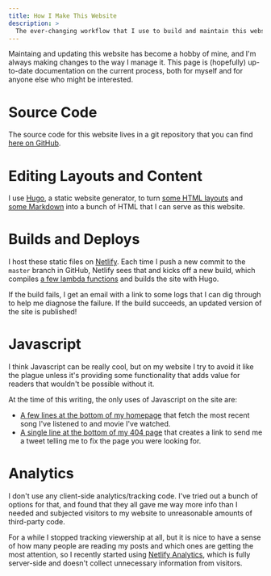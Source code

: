 ```yaml
---
title: How I Make This Website
description: >
  The ever-changing workflow that I use to build and maintain this website.
---
```


Maintaing and updating this website has become a hobby of mine, and I'm always
making changes to the way I manage it.
This page is (hopefully) up-to-date documentation on the current process,
both for myself and for anyone else who might be interested.

# Source Code

The source code for this website lives in a git repository that you can find
[here on GitHub](https://github.com/jamesbvaughan/jamesbvaughan.com).

# Editing Layouts and Content

I use [Hugo](https://gohugo.io), a static website generator, to turn
[some HTML layouts](https://github.com/jamesbvaughan/jamesbvaughan.com/tree/master/layouts)
and [some Markdown](https://github.com/jamesbvaughan/jamesbvaughan.com/tree/master/content)
into a bunch of HTML that I can serve as this website.

# Builds and Deploys

I host these static files on [Netlify](https://www.netlify.com/).
Each time I push a new commit to the `master` branch in GitHub, Netlify sees
that and kicks off a new build, which compiles
[a few lambda functions](https://github.com/jamesbvaughan/jamesbvaughan.com/tree/master/functions/src)
and builds the site with Hugo.

If the build fails, I get an email with a link to some logs that I can dig
through to help me diagnose the failure. If the build succeeds, an updated
version of the site is published!

# Javascript

I think Javascript can be really cool, but on my website I try to avoid it like
the plague unless it's providing some functionality that adds value for readers
that wouldn't be possible without it.

At the time of this writing, the only uses of Javascript on the site are:

- [A few lines at the bottom of my homepage](https://raw.githubusercontent.com/jamesbvaughan/jamesbvaughan.com/master/content/_index.md)
  that fetch the most recent song I've listened to and movie I've watched.
- [A single line at the bottom of my 404 page](https://github.com/jamesbvaughan/jamesbvaughan.com/blob/master/layouts/404.html#L19)
  that creates a link to send me a tweet telling me to fix the page you were
  looking for.

# Analytics

I don't use any client-side analytics/tracking code.
I've tried out a bunch of options for that, and found that they all gave me way
more info than I needed and subjected visitors to my website to unreasonable
amounts of third-party code.

For a while I stopped tracking viewership at all, but it is nice to have a
sense of how many people are reading my posts and which ones are getting the
most attention, so I recently started using
[Netlify Analytics](https://www.netlify.com/products/analytics/),
which is fully server-side and doesn't collect unnecessary information from
visitors.
